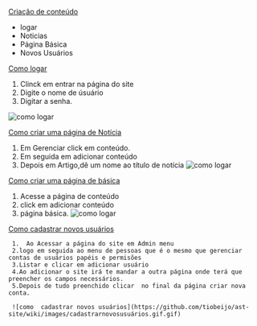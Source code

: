  [Criação de conteúdo](https://www.youtube.com/watch?v=vAQraOUNM3Q&feature=youtu.be)

   * logar
   * Noticias
   * Página Básica
   * Novos Usuários

  [Como logar](www.google.com)

  1. Clinck em entrar na página do site
  2. Digite o nome de úsuário
  3. Digitar a senha.

  ![como logar](https://github.com/tiobeijo/ast-site/wiki/images/comoLogar.gif)

 [Como criar uma página de Notícia](www.google.com)

  1. Em Gerenciar click em conteúdo.
  2. Em seguida em adicionar conteúdo
  3. Depois em Artigo,dê um nome ao título de notícia
  ![como logar](https://github.com/tiobeijo/ast-site/wiki/images/criarumapáginadenoticias.gif)


  [Como criar uma página de básica](www.google.com)

  1. Acesse a página de conteúdo
  2. click em adicionar conteúdo
  3. página básica.
   ![como logar](https://github.com/tiobeijo/ast-site/wiki/images//home/ast/Comocriarpáginabásica.gif.)


   [Como cadastrar novos usuários](www.gogle.com)

     1.  Ao Acessar a página do site em Admin menu
     2.logo em seguida ao menu de pessoas que é o mesmo que gerenciar contas de usuários papéis e permisões
     3.Listar e clicar em adicionar usuário
     4.Ao adicionar o site irá te mandar a outra página onde terá que preencher os campos necessários.
     5.Depois de tudo preenchido clicar  no final da página criar nova conta.

     ![como  cadastrar novos usuários](https://github.com/tiobeijo/ast-site/wiki/images/cadastrarnovosusuários.gif.gif)
